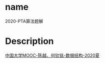 # name
2020-PTA算法题解

# Description
[中国大学MOOC-陈越、何钦铭-数据结构-2020夏](http://www.icourse163.org/course/ZJU-93001)